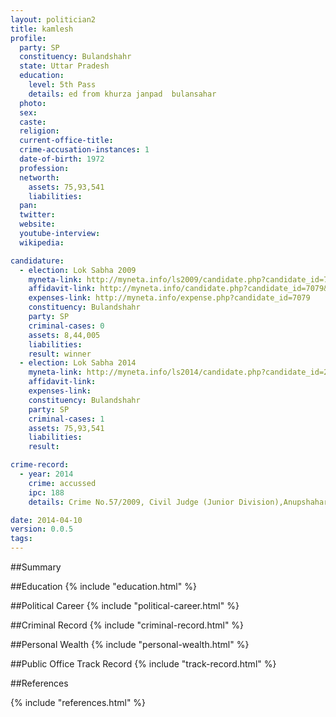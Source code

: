 ```yaml
---
layout: politician2
title: kamlesh
profile: 
  party: SP
  constituency: Bulandshahr
  state: Uttar Pradesh
  education: 
    level: 5th Pass
    details: ed from khurza janpad  bulansahar
  photo: 
  sex: 
  caste: 
  religion: 
  current-office-title: 
  crime-accusation-instances: 1
  date-of-birth: 1972
  profession: 
  networth: 
    assets: 75,93,541
    liabilities: 
  pan: 
  twitter: 
  website: 
  youtube-interview: 
  wikipedia: 

candidature: 
  - election: Lok Sabha 2009
    myneta-link: http://myneta.info/ls2009/candidate.php?candidate_id=7079
    affidavit-link: http://myneta.info/candidate.php?candidate_id=7079&scan=original
    expenses-link: http://myneta.info/expense.php?candidate_id=7079
    constituency: Bulandshahr 
    party: SP
    criminal-cases: 0
    assets: 8,44,005
    liabilities: 
    result: winner 
  - election: Lok Sabha 2014
    myneta-link: http://myneta.info/ls2014/candidate.php?candidate_id=231
    affidavit-link: 
    expenses-link: 
    constituency: Bulandshahr 
    party: SP
    criminal-cases: 1
    assets: 75,93,541
    liabilities: 
    result:  

crime-record: 
  - year: 2014
    crime: accussed
    ipc: 188
    details: Crime No.57/2009, Civil Judge (Junior Division),Anupshahar, Cognizance Date- 01-07-2009,Thana-Aahar, Govt. V/s Kamlesh Valmiki 

date: 2014-04-10
version: 0.0.5
tags: 
---
```


##Summary


##Education
{% include "education.html" %}


##Political Career
{% include "political-career.html" %}


##Criminal Record
{% include "criminal-record.html" %}


##Personal Wealth
{% include "personal-wealth.html" %}


##Public Office Track Record
{% include "track-record.html" %}


##References


{% include "references.html" %}
